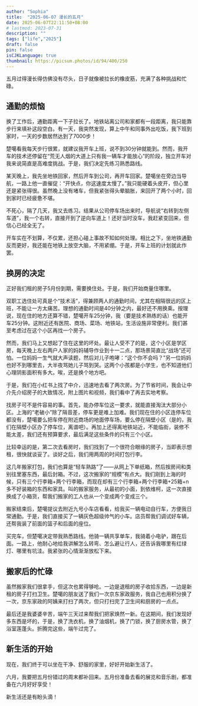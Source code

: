 ```yaml
---
author: "Sophia"
title:  "2025-06-07 漫长的五月" 
date: 2025-06-07T22:11:50+08:00 
# lastmod: 2023-07-31
description: ""
tags: ["life","2025"]
draft: false
pin: false
isCJKLanguage: true
thumbnail: https://picsum.photos/id/94/400/250
---
```

五月过得漫长得仿佛没有尽头，日子就像被拉长的橡皮筋，充满了各种挑战和忙碌。

## **通勤的烦恼**

换了工作后，通勤距离一下子拉长了。地铁站离公司和家都有一段距离，我只能靠步行来填补这段空白。有一天，我突然发现，算上中午和同事外出吃饭，我下班到家时，一天的步数居然达到了7000步！

楚噶看我每天步行很累，就建议我开车上班，说不到30分钟就能到。然而，我开车的技术还停留在“荒无人烟的大道上只有我一辆车才能放心”的阶段，独立开车对我来说简直是高难度挑战。于是，我们决定先练习熟悉路线。

某天晚上，我先坐地铁回家，然后开车到公司，再开车回家。楚噶坐在旁边当导航，一路上他一直催促：“开快点，你这速度太慢了。”我只能硬着头皮开，但心里还是紧张得很。虽然晚上没有堵车，但我紧张得头晕脑胀，来回开了两个小时，回到家时已经疲惫不堪。

不死心，隔了几天，我又去练习。结果从公司停车场出来时，导航说“右转到左侧车道”，我一个右转，直接开到了逆向车道上！还好当时没车，我赶紧变回来，但信心已经全无了。

开车实在不划算，不仅累，还担心碰上事故不知如何处理。相比之下，坐地铁通勤反而更好，我还能在地铁上放空大脑，不用紧绷。于是，开车上班的计划就此作罢。

## **换房的决定**

正好我们租的房子5月份到期，需要换住处。于是，我们开始商量住哪里。

双职工选住处可真是个“技术活”，得兼顾两人的通勤时间，尤其在相隔很远的区上班，不能让一方太痛苦。理想的通勤时间是40分钟之内，最好还不用换乘。按理说，现在住的地方还算不错，楚噶开车25分钟，我（要是技术熟练的话）也能开车25分钟。这附近还有医院、商场、菜场、地铁站，生活设施非常便利。我们甚至考虑过在这个小区再找一个房子。

然而，我们马上又想起了住在这里的坏处。最让人受不了的是，这个小区是学区房，每天晚上左右两户人家的妈妈辅导作业到十一二点，那场景简直比“战场”还可怕。一位妈妈一生气就大声读题，然后对儿子咆哮：“这个你不会吗？”另一位妈妈也好不到哪里去，大半夜骂她儿子骂到哭。这两个小孩都是小学生，也不知道他们心理阴影面积有多大。唉，还是换个地方吧。

于是，我们在小红书上找了中介，迅速地去看了两次房。为了节省时间，我会让中介先介绍房子的大致情况，附上图片和视频，我们看中了再去实地考察。

找房子可不是件容易的事。首先，能办停车位这一要求，就能直接淘汰大部分小区。上海的“老破小”除了隔音差，停车更是难上加难。我们现在住的小区连停车位都没有，楚噶要么把车停在附近商场的地面停车场，要么停在隔壁小区（是的，我们在隔壁小区办了停车位，离谱吧）。再加上还得离地铁站近，不能临街，装修不能太差，我们还有预算要求，最后满足这些条件的只有三个小区。

比较幸运的是，第二次去看房时，我们找到了一个很符合眼缘的房子，当即表示想租，很快就谈妥了。谈好之后，我们用两周的时间打包行李。

这几年搬家打包，我们也算是“轻车熟路”了——从网上下单纸箱，然后按房间和类别往里塞东西，最后封箱。不过，这次搬家的“规模”有点大。我们刚到上海的时候，只有三个行李箱+两个行李箱，而现在却有三个行李箱+两个行李箱+25箱+n多不好装箱的东西和家具。叫的搬家服务，从最初的小面，到依维柯，这一次直接换成了小箱货，帮我们搬家的工人也从一个变成两个变成三个。

搬家结束后，楚噶提议去附近九号小车店看看，给我买一辆电动自行车，方便我日常通勤。于是，我们直接买了一辆灰色超级帅气的小车。店员帮我们调试好车辆，还帮我装了前面的篮子和后面的座位。

买完车，但楚噶决定带我熟悉路线。他骑一辆共享单车，我骑着小电驴，跟在后面。一路上，他耐心地给我讲解怎么转弯、怎么避让行人，还告诉我哪里有红绿灯、哪里有坑洼。我紧张的心情渐渐放松下来。

## **搬家后的忙碌**

虽然搬家我们很拿手，但这次也累得够呛。一边是退租的房子收拾东西，一边是新租的房子打扫卫生。楚噶的朋友送了我们一次京东家政服务，我自己也用积分换了一次，京东家政的阿姨来打扫了两次，但只打扫完了卫生间和厨房的一点点。

最后还是我婆婆辛苦，端午三天过来帮我们把家焕然一新。在这期间，我们发现好多东西是坏的，于是，换了洗衣机，换了油烟机，换了门锁，换了厨房水管，换了浴室莲蓬头。折腾完这些，端午过完了。

## **新生活的开始**

现在，我们终于可以坐在干净、舒服的家里，好好开始新生活了。

六月，我要把五月份错过的周末都补回来。五月份准备去看的展览和音乐剧，都准备在六月好好享受！

新生活还是有盼头滴！